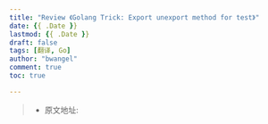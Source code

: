 ```yaml
---
title: "Review 《Golang Trick: Export unexport method for test》"
date: {{ .Date }}
lastmod: {{ .Date }}
draft: false
tags: [翻译, Go]
author: "bwangel"
comment: true
toc: true

---
```


> + 原文地址:
<!--more-->
